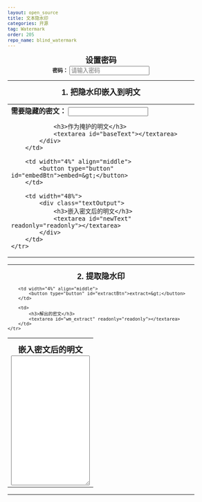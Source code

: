 ```yaml
---
layout: open_source
title: 文本隐水印
categories: 开源
tag: Watermark
order: 205
repo_name: blind_watermark
---
```


<style>
    body {
        font-size: 12px;
        font-family: Sans-Serif;
    }

    h2,h3 {
        margin: 0.5em 0 0.1em;
        text-align: center;
    }

    .top {
        text-align: center;
    }

    .textInput {
        display: block;
    }

    .textOutput {
        display: block;
    }

    textarea {
        width: 100%;
        height: 300px;
    }

    label:hover {
        text-decoration: underline;
        cursor: pointer;
    }
</style>



<h2 class="top">设置密码</h2>
<div class="top">
    <strong>密码：</strong>
    <input id="password" type="text" name="" value="" placeholder="请输入密码">
</div>

<hr>

<h2 class="top">1. 把隐水印嵌入到明文</h2>
<table width="100%">
    <tr>
        <td width="48%">
            <div class="textInput">
                <strong>需要隐藏的密文：</strong>
                <input id="wm" type="text" name="" value="">

                <h3>作为掩护的明文</h3>
                <textarea id="baseText"></textarea>
            </div>
        </td>

        <td width="4%" align="middle">
            <button type="button" id="embedBtn">embed=&gt;</button>
        </td>

        <td width="48%">
            <div class="textOutput">
                <h3>嵌入密文后的明文</h3>
                <textarea id="newText" readonly="readonly"></textarea>
            </div>
        </td>
    </tr>
</table>

<hr>
<h2 class="top">2. 提取隐水印</h2>

<table>
    <tr>
        <td>
            <h3>嵌入密文后的明文</h3>
            <textarea id="text_embed2"></textarea>
        </td>

        <td width="4%" align="middle">
            <button type="button" id="extractBtn">extract=&gt;</button>
        </td>

        <td>
            <h3>解出的密文</h3>
            <textarea id="wm_extract" readonly="readonly"></textarea>
        </td>
    </tr>
</table>

<hr>




<script type="module">
    import init, { Watermarker } from "./pkg/wasm_text_watermark.js";

    async function run() {
        await init();

        let watermarker = null; // Watermarker 实例

        // 获取 DOM 元素
        const passwordInput = document.getElementById("password");
        const embedBtn = document.getElementById("embedBtn");
        const extractBtn = document.getElementById("extractBtn");

        // 初始化 Watermarker 实例
        function createWatermarker(password) {
            try {
                return new Watermarker(password);
            } catch (e) {
                console.error("初始化 Watermarker 失败:", e);
                alert("密码无效，请重新输入！");
                return null;
            }
        }

        passwordInput.addEventListener("change", () => {
            const password = passwordInput.value;
            if (password) {
                watermarker = createWatermarker(password);
            } else {
                alert("密码不能为空！");
            }
        });

        embedBtn.addEventListener("click", () => {
            if (!watermarker) {
                alert("请先设置密码！");
                return;
            }

            const wm = document.getElementById("wm").value;
            const baseText = document.getElementById("baseText").value;

            if (!wm) {
                alert("请输入需要隐藏的密文！");
                return;
            }

            if (!baseText) {
                alert("请输入作为掩护的明文！");
                return;
            }

            try {
                const textWithWm = watermarker.embed(baseText, wm);
                document.getElementById("newText").value = textWithWm;
            } catch (e) {
                console.error(e);
                alert("嵌入水印时出错！");
            }
        });

        extractBtn.addEventListener("click", () => {
            if (!watermarker) {
                alert("请先设置密码！");
                return;
            }

            const textWithWm = document.getElementById("text_embed2").value;

            if (!textWithWm) {
                alert("请输入嵌入水印后的明文！");
                return;
            }

            try {
                const extractedWm = watermarker.extract(textWithWm);
                document.getElementById("wm_extract").value = extractedWm;
            } catch (e) {
                console.error(e);
                alert("提取水印时出错！");
            }
        });
    }

    run();
</script>